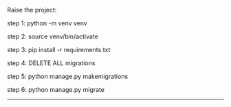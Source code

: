 Raise the project:

step 1: python -m venv venv

step 2: source venv/bin/activate

step 3: pip install -r requirements.txt

step 4: DELETE ALL migrations

step 5: python manage.py makemigrations

step 6: python manage.py migrate

-----------------------------------------